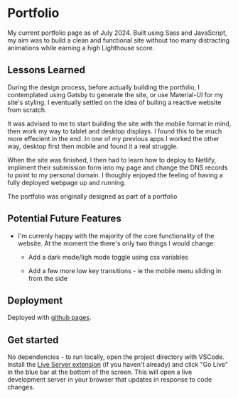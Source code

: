 # Portfolio

My current portfolio page as of July 2024. Built using Sass and JavaScript, my aim was to build a clean and functional site without too many distracting animations while earning a high Lighthouse score.

## Lessons Learned

During the design process, before actually building the portfolio, I contemplated using Gatsby to generate the site, or use Material-UI for my site's styling. I eventually settled on the idea of builing a reactive website from scratch.

It was advised to me to start building the site with the mobile format in mind, then work my way to tablet and desktop displays. I found this to be much more effecient in the end. In one of my previous apps I worked the other way, desktop first then mobile and found it a real struggle.

When the site was finished, I then had to learn how to deploy to Netlify, impliment their submission form into my page and change the DNS records to point to my personal domain. I thoughly enjoyed the feeling of having a fully deployed webpage up and running.

The portfolio was originally designed as part of a portfolio 

## Potential Future Features

- I'm currenly happy with the majority of the core functionality of the website. At the moment the there's only two things I would change: 
    
    - Add a dark mode/ligh mode toggle using css variables

    - Add a few more low key transitions - ie the mobile menu sliding in from the side

## Deployment

Deployed with [github pages](https://pages.github.com/).

## Get started

No dependencies - to run locally, open the project directory with VSCode. Install the [Live Server extension](https://marketplace.visualstudio.com/items?itemName=ritwickdey.LiveServer) (if you haven't already) and click "Go Live" in the blue bar at the bottom of the screen. This will open a live development server in your browser that updates in response to code changes.
